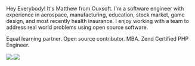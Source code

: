 
Hey Everybody! It's Matthew from Ouxsoft. I'm a software engineer with experience in aerospace, manufacturing, education, stock market, game design, and most recently health insurance. 
I enjoy working with a team to address real world problems using open source software. 

Equal learning partner. 
Open source contributor.
MBA.
Zend Certified PHP Engineer.


<a href="https://github.com/anuraghazra/github-readme-stats">
  <img align="center" src="https://github-readme-stats.vercel.app/api?username=hxtree&count_private=true&show_icons=true&include_all_commits=true&hide_border=true&hide_title=true" />
</a>
<a href="https://github.com/anuraghazra/github-readme-stats">
  <img align="center" src="https://github-readme-stats.vercel.app/api/top-langs/?username=hxtree&langs_count=3&hide_title=true&hide_border=true" />
</a>
